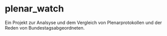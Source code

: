 # plenar_watch
Ein Projekt zur Analsyse und dem Vergleich von Plenarprotokollen und der Reden von Bundestagsabgeordneten.

